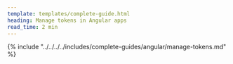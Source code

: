 ```yaml
---
template: templates/complete-guide.html
heading: Manage tokens in Angular apps 
read_time: 2 min
---
```


{% include "../../../../includes/complete-guides/angular/manage-tokens.md" %}
